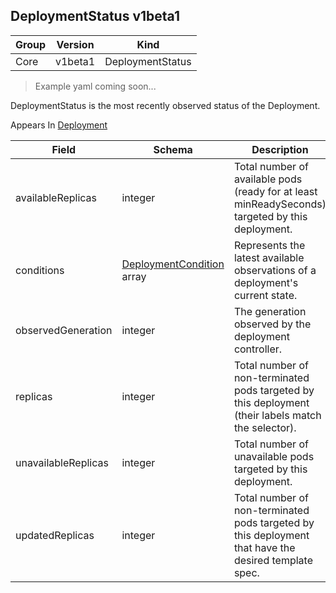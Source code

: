 ## DeploymentStatus v1beta1

Group        | Version     | Kind
------------ | ---------- | -----------
Core | v1beta1 | DeploymentStatus

> Example yaml coming soon...



DeploymentStatus is the most recently observed status of the Deployment.

<aside class="notice">
Appears In  <a href="#deployment-v1beta1">Deployment</a> </aside>

Field        | Schema     | Description
------------ | ---------- | -----------
availableReplicas | integer | Total number of available pods (ready for at least minReadySeconds) targeted by this deployment.
conditions | [DeploymentCondition](#deploymentcondition-v1beta1) array | Represents the latest available observations of a deployment's current state.
observedGeneration | integer | The generation observed by the deployment controller.
replicas | integer | Total number of non-terminated pods targeted by this deployment (their labels match the selector).
unavailableReplicas | integer | Total number of unavailable pods targeted by this deployment.
updatedReplicas | integer | Total number of non-terminated pods targeted by this deployment that have the desired template spec.

